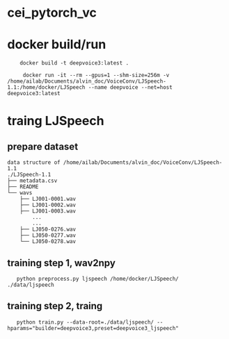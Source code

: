 # cei_pytorch_vc


# docker build/run
```
    docker build -t deepvoice3:latest .

     docker run -it --rm --gpus=1 --shm-size=256m -v /home/ailab/Documents/alvin_doc/VoiceConv/LJSpeech-1.1:/home/docker/LJSpeech --name deepvoice --net=host deepvoice3:latest
 ```

# traing LJSpeech
    
## prepare dataset
```
data structure of /home/ailab/Documents/alvin_doc/VoiceConv/LJSpeech-1.1
./LJSpeech-1.1
├── metadata.csv
├── README
└── wavs
    ├── LJ001-0001.wav
    ├── LJ001-0002.wav
    ├── LJ001-0003.wav
        ...
        ...
    ├── LJ050-0276.wav
    ├── LJ050-0277.wav
    └── LJ050-0278.wav

 ```

 ## training step 1, wav2npy

 ```
    python preprocess.py ljspeech /home/docker/LJSpeech/ ./data/ljspeech
 ```

 ## training step 2, traing

 ```
    python train.py --data-root=./data/ljspeech/ --hparams="builder=deepvoice3,preset=deepvoice3_ljspeech"
 ```


 
